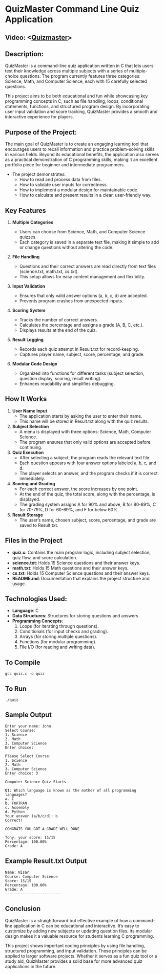 # QuizMaster Command Line Quiz Application

## Video:  <[Quizmaster](https://youtu.be/UQoqzi3tXDQ)>

## Description:
QuizMaster is a command-line quiz application written in C that lets users test their knowledge across multiple subjects with a series of multiple-choice questions. The program currently features three categories: Science, Math, and Computer Science, each with 15 carefully selected questions.

This project aims to be both educational and fun while showcasing key programming concepts in C, such as file handling, loops, conditional statements, functions, and structured program design. By incorporating user input validation and score tracking, QuizMaster provides a smooth and interactive experience for players.

## Purpose of the Project:
The main goal of QuizMaster is to create an engaging learning tool that encourages users to recall information and practice problem-solving skills in various fields. Beyond its educational benefits, the application also serves as a practical demonstration of C programming skills, making it an excellent portfolio piece for beginner and intermediate programmers.

- The project demonstrates:
   - How to read and process data from files.
   - How to validate user inputs for correctness.
   - How to implement a modular design for maintainable code.
   - How to calculate and present results in a clear, user-friendly way.

## Key Features
1. **Multiple Categories**
   - Users can choose from Science, Math, and Computer Science quizzes.
   - Each category is saved in a separate text file, making it simple to add or change questions without altering the code.
2. **File Handling**
   - Questions and their correct answers are read directly from text files (science.txt, math.txt, cs.txt).
   - This setup allows for easy content management and flexibility.
3. **Input Validation**
   - Ensures that only valid answer options (a, b, c, d) are accepted.
   - Prevents program crashes from unexpected inputs.

4. **Scoring System**
   - Tracks the number of correct answers.
   - Calculates the percentage and assigns a grade (A, B, C, etc.).
   - Displays results at the end of the quiz.

5. **Result Logging**
   - Records each quiz attempt in Result.txt for record-keeping.
   - Captures player name, subject, score, percentage, and grade.

6. **Modular Code Design**
   - Organized into functions for different tasks (subject selection, question display, scoring, result writing).
   - Enhances readability and simplifies debugging.

## How It Works
1. **User Name Input**
   - The application starts by asking the user to enter their name.
   - This name will be stored in Result.txt along with the quiz results.
2. **Subject Selection**
   - A menu is displayed with three options: Science, Math, Computer Science.
   - The program ensures that only valid options are accepted before continuing.
3. **Quiz Execution**
   - After selecting a subject, the program reads the relevant text file.
   - Each question appears with four answer options labeled a, b, c, and d.
   - The player selects an answer, and the program checks if it is correct immediately.
4. **Scoring and Grading**
   - For each correct answer, the score increases by one point.
   - At the end of the quiz, the total score, along with the percentage, is displayed.
   - The grading system assigns A for 90% and above, B for 80-89%, C for 70-79%, D for 60-69%, and F for below 60%.
5. **Result Storage**
   - The user’s name, chosen subject, score, percentage, and grade are saved to Result.txt.

## Files in the Project
- **quiz.c**: Contains the main program logic, including subject selection, quiz flow, and score calculation.
- **science.txt**: Holds 15 Science questions and their answer keys.
- **math.txt**: Holds 15 Math questions and their answer keys.
- **cs.txt**: Holds 15 Computer Science questions and their answer keys.
- **README.md**: Documentation that explains the project structure and usage.

## Technologies Used:
- **Language**: C
- **Data Structures**: Structures for storing questions and answers.
- **Programming Concepts**:
  1. Loops (for iterating through questions).
  2. Conditionals (for input checks and grading).
  3. Arrays (for storing multiple questions).
  4. Functions (for modular programming).
  5. File I/O (for reading and writing data).

## To Compile
```
gcc quiz.c -o quiz
```
## To Run
```
./quiz
```
## Sample Output
```
Enter your name: John
Select Course:
1. Science
2. Math
3. Computer Science
Enter choice:
```
```
Please Select Course:
1. Science
2. Math
3. Computer Science
Enter choice: 3

Computer Science Quiz Starts

Q1: Which language is known as the mother of all programming languages?
a. C
b. FORTRAN
c. Assembly
d. Python
Your answer (a/b/c/d): b
Correct!
```
```
CONGRATS YOU GOT A GRADE WELL DONE

Tony, your score: 15/15
Percentage: 100.00%
Grade: A
```
## Example Result.txt Output
```
Name: Nisar
Course: Computer Science
Score: 15/15
Percentage: 100.00%
Grade: A
--------------------------
```
 ## Conclusion

QuizMaster is a straightforward but effective example of how a command-line application in C can be educational and interactive. It’s easy to customize by adding new subjects or updating question files. Its modular design makes it a valuable resource for students learning C programming.

This project shows important coding principles by using file handling, structured programming, and input validation. These principles can be applied to larger software projects. Whether it serves as a fun quiz tool or a study aid, QuizMaster provides a solid base for more advanced quiz applications in the future.

